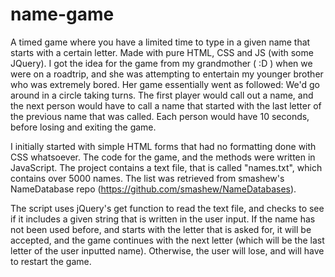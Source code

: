 # name-game
A timed game where you have a limited time to type in a given name that starts with a certain letter. Made with pure HTML, CSS and JS (with some JQuery). I got the idea for the game from my grandmother ( :D ) when we were on a roadtrip, and she was attempting to entertain my younger brother who was extremely bored. Her game essentially went as followed:
We'd go around in a circle taking turns. The first player would call out a name, and the next person would have to call a name that started with the last letter of the previous name that was called. Each person would have 10 seconds, before losing and exiting the game.

I initially started with simple HTML forms that had no formatting done with CSS whatsoever. The code for the game, and the methods were written in JavaScript. The project contains a text file, that is called "names.txt", which contains over 5000 names. The list was retrieved from smashew's NameDatabase repo (https://github.com/smashew/NameDatabases). 

The script uses jQuery's get function to read the text file, and checks to see if it includes a given string that is written in the user input. If the name has not been used before, and starts with the letter that is asked for, it will be accepted, and the game continues with the next letter (which will be the last letter of the user inputted name). Otherwise, the user will lose, and will have to restart the game.
